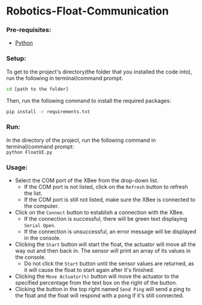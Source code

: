 # Robotics-Float-Communication



### Pre-requisites:
* [Python](https://www.python.org/downloads/)

### Setup:
To get to the project's directory(the folder that you installed the code into), run the following in terminal/command prompt:
```bash
cd [path to the folder]
```

Then, run the following command to install the required packages:
```bash
pip install -r requirements.txt
```

### Run:
In the directory of the project, run the following command in terminal/command prompt:\
```python FloatUI.py```


### Usage:
* Select the COM port of the XBee from the drop-down list.
    * If the COM port is not listed, click on the ```Refresh``` button to refresh the list.
    * If the COM port is still not listed, make sure the XBee is connected to the computer.
* Click on the ```Connect``` button to establish a connection with the XBee.
    * If the connection is successful, there will be green text displaying ```Serial Open```.
    * If the connection is unsuccessful, an error message will be displayed in the console.
* Clicking the ```Start``` button will start the float, the actuator will move
all the way out and then back in. The sensor will print an array of its values in the console.
    * Do not click the ```Start``` button until the sensor values are returned, as it will cause the float to start again after it's finished.
* Clicking the ```Move Actuator(%)``` button will move the actuator to the specified percentage from the text box on the right of the button.
* Clicking the button in the top right named ```Send Ping``` will send a ping to the float and the float will respond with a pong if it's still connected.


